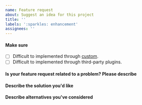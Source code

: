 ```yaml
---
name: Feature request
about: Suggest an idea for this project
title: ''
labels: ':sparkles: enhancement'
assignees: ''
---
```


#### Make sure
- [ ] Difficult to implemented through [custom](https://hexo.fluid-dev.com/docs/en/guide/#custom-js-css-html).
- [ ] Difficult to implemented through third-party plugins.

#### Is your feature request related to a problem? Please describe
<!-- A clear and concise description of what the problem is. Ex. I'm always frustrated when [...]. -->

#### Describe the solution you'd like
<!-- A clear and concise description of what you want to happen. -->

#### Describe alternatives you've considered
<!-- A clear and concise description of any alternative solutions or features you've considered. -->
